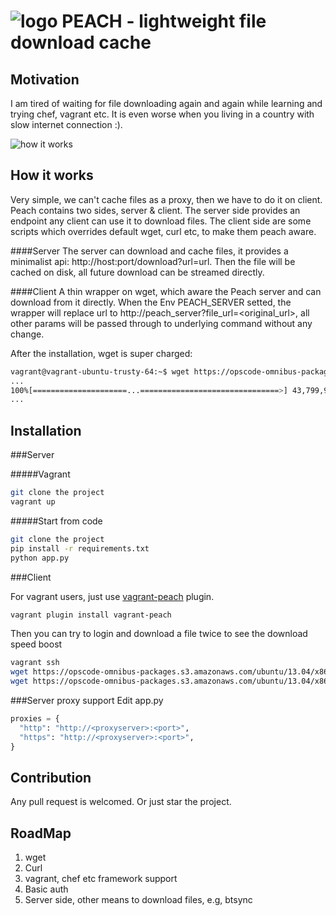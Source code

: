 ![logo](https://raw.githubusercontent.com/shuoli84/peach/master/logo.png "logo")
PEACH - lightweight file download cache
===

Motivation
---
I am tired of waiting for file downloading again and again while learning and trying chef, vagrant etc. It is even worse when you living in a country with slow internet connection :).

![how it works](https://raw.githubusercontent.com/shuoli84/peach/master/picture.png "How peach help")


How it works
---
Very simple, we can't cache files as a proxy, then we have to do it on client. Peach contains two sides, server & client. The server side provides an endpoint any client can use it to download files. The client side are some scripts which overrides default wget, curl etc, to make them peach aware.

####Server
The server can download and cache files, it provides a minimalist api: http://host:port/download?url=url. Then the file will be cached on disk, all future download can be streamed directly. 

####Client
A thin wrapper on wget, which aware the Peach server and can download from it directly. When the Env PEACH_SERVER setted, the wrapper will replace url to http://peach_server?file_url=<original_url>, all other params will be passed through to underlying command without any change.

After the installation, wget is super charged:
```sh
vagrant@vagrant-ubuntu-trusty-64:~$ wget https://opscode-omnibus-packages.s3.amazonaws.com/ubuntu/13.04/x86_64/chef_12.0.3-1_amd64.deb
...
100%[=====================...===============================>] 43,799,970  17.4MB/s   in 2.4s
...
```

Installation
---
###Server

#####Vagrant
```sh
git clone the project
vagrant up
```

#####Start from code
```sh
git clone the project
pip install -r requirements.txt
python app.py
```

###Client

For vagrant users, just use [vagrant-peach](https://github.com/shuoli84/vagrant-peach) plugin.
```sh
vagrant plugin install vagrant-peach
```

Then you can try to login and download a file twice to see the download speed boost
```sh
vagrant ssh
wget https://opscode-omnibus-packages.s3.amazonaws.com/ubuntu/13.04/x86_64/chef_12.0.3-1_amd64.deb -O chef.deb
wget https://opscode-omnibus-packages.s3.amazonaws.com/ubuntu/13.04/x86_64/chef_12.0.3-1_amd64.deb -O chef.deb
```

###Server proxy support
Edit app.py

```python
proxies = {
  "http": "http://<proxyserver>:<port>",
  "https": "http://<proxyserver>:<port>",
}
```

Contribution
---
Any pull request is welcomed. Or just star the project.

RoadMap
---
1. wget
2. Curl
3. vagrant, chef etc framework support
4. Basic auth
5. Server side, other means to download files, e.g, btsync
